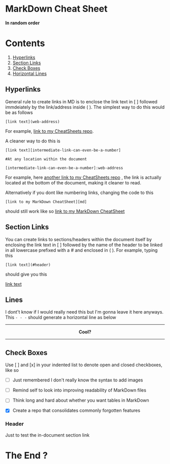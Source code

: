 # MarkDown Cheat Sheet
**In  random order**


# Contents
1. [Hyperlinks](#hyperlinks)
2. [Section Links](#section-links)
3. [Check Boxes](#check-boxes)
4. [Horizontal Lines](#lines)

## Hyperlinks
General rule to create links in MD is to enclose the link text in [ ] followed immdeiately by the link/address inside ( ).
The simplest way to do this would be as follows
```
[link text](web-address)
```
For example, [link to my CheatSheets repo](https://github.com/mtc-20/CheatSheets).


A cleaner way to do this is
```
[link text][intermediate-link-can-even-be-a-number]

#At any location within the document

[intermediate-link-can-even-be-a-number]:web-address
```
For example, here [another link to my CheatSheets repo][1] , the link is actually located at the bottom of the document, making it cleaner to read.

Alternatively if you dont like numbering links, changing the code to this
```
[link to my MarkDown CheatSheet][md]
```
should still work like so
[link to my MarkDown CheatSheet][md]



## Section Links
You can create links to sections/headers within the document itself by enclosing the link text in [ ] followed by the name of the header to be linked in all lowercase
prefixed with a # and enclosed in ( ).
For example, typing this
```
[link text](#header)
```
should give you this

[link text](#header)

## Lines
I dont't know if I would really need this but I'm gonna leave it here anyways. This `- - -` should generate a horizontal line as below
- - - 

**<p align="center">Cool?</p>**

- - - 
## Check Boxes
Use [ ] and [x] in your indented list to denote open and closed checkboxes, like so
- [ ] Just remembered I don't really know the syntax to add images
- [ ] Remind self to look into improving readability of MarkDown files
- [ ] Think long and hard about whether you want tables in MarkDown
- [x] Create a repo that consolidates commonly forgotten features




### Header
Just to test the in-document section link

# The End ?
[md]:https://github.com/mtc-20/CheatSheets/blob/master/MarkDown_CS.md
[1]:https://github.com/mtc-20/CheatSheets
